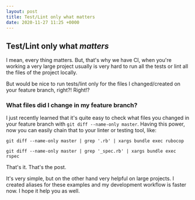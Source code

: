 ```yaml
---
layout: post
title: Test/Lint only what matters
date: 2020-11-27 11:25 +0000
---
```


## Test/Lint only what _matters_

I mean, every thing matters. But, that's why we have CI, when you're working a
very large project usually is very hard to run all the tests or lint all the
files of the project locally.

But would be nice to run tests/lint only for the files I changed/created on your
feature branch, right?! Right!?

### What files did I change in my feature branch?

I just recently learned that it's quite easy to check what files you changed in
your feature branch with `git diff --name-only master`. Having this power, now
you can easily chain that to your linter or testing tool, like:

```console
git diff --name-only master | grep '.rb' | xargs bundle exec rubocop
```

```console
git diff --name-only master | grep '_spec.rb' | xargs bundle exec rspec
```

That's it. That's the post.

It's very simple, but on the other hand very helpful on large projects. I
created aliases for these examples and my development workflow is faster now. I
hope it help you as well.
